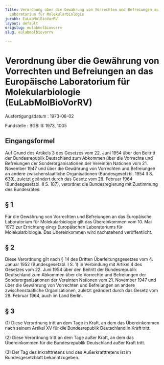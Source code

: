 ```yaml
---
Title: Verordnung über die Gewährung von Vorrechten und Befreiungen an das Europäische
  Laboratorium für Molekularbiologie
jurabk: EuLabMolBioVorRV
layout: default
origslug: eulabmolbiovorrv
slug: eulabmolbiovorrv

---
```


# Verordnung über die Gewährung von Vorrechten und Befreiungen an das Europäische Laboratorium für Molekularbiologie (EuLabMolBioVorRV)

Ausfertigungsdatum
:   1973-08-02

Fundstelle
:   BGBl II: 1973, 1005

## Eingangsformel

Auf Grund des Artikels 3 des Gesetzes vom 22. Juni 1954 über den
Beitritt der Bundesrepublik Deutschland zum Abkommen über die
Vorrechte und Befreiungen der Sonderorganisationen der Vereinten
Nationen vom 21. November 1947 und über die Gewährung von Vorrechten
und Befreiungen an andere zwischenstaatliche Organisationen
(Bundesgesetzbl. 1954 II S. 639), zuletzt geändert durch das Gesetz
vom 28. Februar 1964 (Bundesgesetzbl. II S. 187), verordnet die
Bundesregierung mit Zustimmung des Bundesrates:

## § 1

Für die Gewährung von Vorrechten und Befreiungen an das Europäische
Laboratorium für Molekularbiologie gilt das Übereinkommen vom 10. Mai
1973 zur Errichtung eines Europäischen Laboratoriums für
Molekularbiologie. Das Übereinkommen wird nachstehend veröffentlicht.

## § 2

Diese Verordnung gilt nach § 14 des Dritten Überleitungsgesetzes vom
4\. Januar 1952 (Bundesgesetzbl. I S. 1) in Verbindung mit Artikel 4
des Gesetzes vom 22. Juni 1954 über den Beitritt der Bundesrepublik
Deutschland zum Abkommen über die Vorrechte und Befreiungen der
Sonderorganisationen der Vereinten Nationen vom 21. November 1947 und
über die Gewährung von Vorrechten und Befreiungen an andere
zwischenstaatliche Organisationen, zuletzt geändert durch das Gesetz
vom 28. Februar 1964, auch im Land Berlin.

## § 3

(1) Diese Verordnung tritt an dem Tage in Kraft, an dem das
Übereinkommen nach seinem Artikel XV für die Bundesrepublik
Deutschland in Kraft tritt.

(2) Diese Verordnung tritt an dem Tage außer Kraft, an dem das
Übereinkommen für die Bundesrepublik Deutschland außer Kraft tritt.

(3) Der Tag des Inkrafttretens und des Außerkrafttretens ist im
Bundesgesetzblatt bekanntzugeben.

